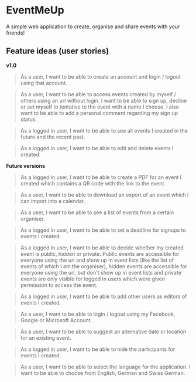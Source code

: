# EventMeUp

A simple web application to create, organise and share events with your friends!

## Feature ideas (user stories)

**v1.0**

> As a user, I want to be able to create an account and login / logout using that account.

> As a user, I want to be able to access events created by myself / others using an url without login. I want to be able to sign up, decline or set myself to tentative to the event with a name I choose. I also want to be able to add a personal comment regarding my sign up status.

> As a logged in user, I want to be able to see all events I created in the future and the recent past.

> As a logged in user, I want to be able to edit and delete events I created.

**Future versions**

> As a logged in user, I want to be able to create a PDF for an event I created which contains a QR code with the link to the event.

> As a user, I want to be able to download an export of an event which I can import into a calendar.

> As a user, I want to be able to see a list of events from a certain organiser.

> As a logged in user, I want to be able to set a deadline for signups to events I created.

> As a logged in user, I want to be able to decide whether my created event is public, hidden or private. Public events are accessible for everyone using the url and show up in event lists (like the list of events of which I am the organiser), hidden events are accessible for everyone using the url, but don't show up in event lists and private events are only visible for logged in users which were given permission to access the event.

> As a logged in user, I want to be able to add other users as editors of events I created.

> As a user, I want to be able to login / logout using my Facebook, Google or Microsoft Account.

> As a user, I want to be able to suggest an alternative date or location for an existing event.

> As a logged in user, I want to be able to hide the participants for events I created.

> As a user, I want to be able to select the language for the application. I want to be able to choose from English, German and Swiss German.

